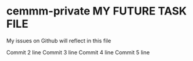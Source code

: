 # cemmm-private  MY FUTURE TASK FILE
My issues on Github will reflect in this file

Commit 2 line
Commit 3 line
Commit 4 line
Commit 5 line
